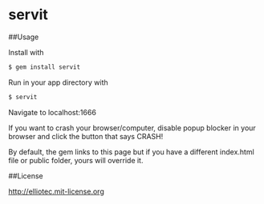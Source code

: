 servit
======

##Usage

Install with 

```bash
$ gem install servit
```

Run in your app directory with

```bash
$ servit
```

Navigate to localhost:1666

If you want to crash your browser/computer, disable popup blocker in your browser and click the button that says CRASH!

By default, the gem links to this page but if you have a different index.html file or public folder, yours will override it.

##License

http://elliotec.mit-license.org
